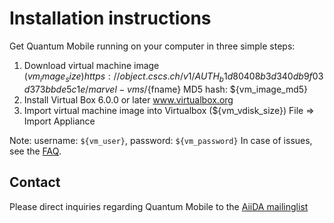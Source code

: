 # Installation instructions

Get Quantum Mobile running on your computer in three simple steps:

 1. Download virtual machine image (${vm_image_size})
    https://object.cscs.ch/v1/AUTH_b1d80408b3d340db9f03d373bbde5c1e/marvel-vms/${fname}
    MD5 hash: ${vm_image_md5}
 2. Install Virtual Box 6.0.0 or later
    www.virtualbox.org
 3. Import virtual machine image into Virtualbox (${vm_vdisk_size})
    File => Import Appliance

Note: username: `${vm_user}`, password: `${vm_password}`
In case of issues, see the [FAQ](https://github.com/marvel-nccr/quantum-mobile/wiki/Frequently-Asked-Questions).


## Contact

Please direct inquiries regarding Quantum Mobile to the [AiiDA mailinglist](http://www.aiida.net/mailing-list/)
